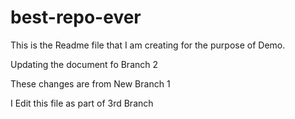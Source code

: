 # best-repo-ever
This is the Readme file that I am creating for the purpose of Demo.


Updating the document fo Branch 2

These changes are from New Branch 1 

I Edit this file as part of 3rd Branch
